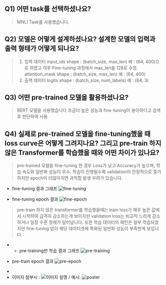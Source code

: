 ## Q1) 어떤 task를 선택하셨나요?
> MNLI Task를 사용했습니다.


## Q2) 모델은 어떻게 설계하셨나요? 설계한 모델의 입력과 출력 형태가 어떻게 되나요?
> 1. 입력 데이터
    input_ids
      shape : (batch_size, max_len)
      예 : (64, 400)으로 하였고 이후 Fine-tuning 과정에서 max_len을 128로 수정.
    attention_mask
      shape : (batch_size, max_len) 
      예 : (64, 400)
> 3. 출력 데이터
    logits
     shape : (batch_size, num_labels) 
     예 : (64, 3)


## Q3) 어떤 pre-trained 모델을 활용하셨나요?
> BERT 모델을 사용했습니다
> 조금더 높은 성능과 fine-tuning이 용이하다고 검색후 판단하여 사용


## Q4) 실제로 pre-trained 모델을 fine-tuning했을 때 loss curve은 어떻게 그려지나요? 그리고 pre-train 하지 않은 Transformer를 학습했을 때와 어떤 차이가 있나요? 
> pre-trained 모델을 fine-tuning 한 경우 Loss가 낮고 Accuracy가 높으며, 학습 속도와 일반화 성능이 우수.
> 학습이 진행될수록 validation이 안정적으로 증가
> 하지만 epoch이 더많아지면 과적합 발생 우려가 있습니다.
* fine-tuning 결과 그래프
![fine-tuning](https://github.com/user-attachments/assets/6a20c033-8d1a-4109-97bd-c645e78eef2b)

* fine-tuning epoch 결과
![fine-epoch](https://github.com/user-attachments/assets/c6a00c2f-77ee-4c0f-8544-56dda847b61c)

> pre-train 하지 않은 transformer를 학습했을때는 train loss가 매우 높은 값에서 시작하여 급격히 감소하는게 보이지만 validation loss는 비교적 느리게 감소하거나 일정 수준 정체가 일어납니다.
> 또한 학습 데이터의 패턴은 일부 학습되었지만 fine-tuning 없이 해당 데이터셋에 특화된 일반화 성능이 부족한게 보입니다.

- * pre-training만 학습 결과 그래프
![pre-training](https://github.com/user-attachments/assets/96c9e89c-8eca-464a-8f2b-af7a2edd3400)

* pre-train epoch 결과
 ![pre-epoch](https://github.com/user-attachments/assets/c0683324-c4dd-46e7-9a11-839689ca8785)

-  
- 이미지 첨부시 : ![이미지 설명](경로) / 예시: ![poster](./image.png)
